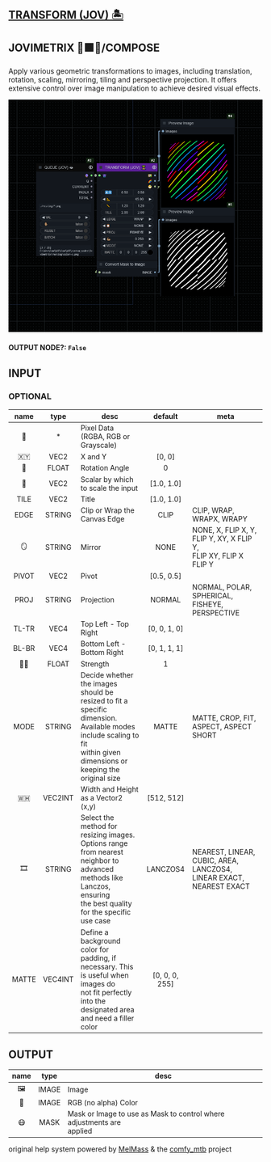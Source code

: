 ## [TRANSFORM (JOV) 🏝️](https://github.com/Amorano/Jovimetrix-examples/blob/master/node/TRANSFORM/TRANSFORM.md)

## JOVIMETRIX 🔺🟩🔵/COMPOSE


Apply various geometric transformations to images, including translation, rotation, scaling, mirroring, tiling and perspective projection. It offers extensive control over image manipulation to achieve desired visual effects.


![TRANSFORM](https://raw.githubusercontent.com/Amorano/Jovimetrix-examples/master/node/TRANSFORM/TRANSFORM.png)

#### OUTPUT NODE?: `False`

## INPUT

### OPTIONAL

name | type | desc | default | meta
:---:|:---:|---|:---:|---
👾  |  *  | Pixel Data (RGBA, RGB or Grayscale) |  | 
🇽🇾  |  VEC2  | X and Y | [0, 0] | 
📐  |  FLOAT  | Rotation Angle | 0 | 
📏  |  VEC2  | Scalar by which to scale the input | [1.0, 1.0] | 
TILE  |  VEC2  | Title | [1.0, 1.0] | 
EDGE  |  STRING  | Clip or Wrap the Canvas Edge | CLIP | CLIP, WRAP, WRAPX, WRAPY
🪞  |  STRING  | Mirror | NONE | NONE, X, FLIP X, Y, FLIP Y, XY, X FLIP Y,<br>FLIP XY, FLIP X FLIP Y
PIVOT  |  VEC2  | Pivot | [0.5, 0.5] | 
PROJ  |  STRING  | Projection | NORMAL | NORMAL, POLAR, SPHERICAL, FISHEYE,<br>PERSPECTIVE
TL-TR  |  VEC4  | Top Left - Top Right | [0, 0, 1, 0] | 
BL-BR  |  VEC4  | Bottom Left - Bottom Right | [0, 1, 1, 1] | 
💪🏽  |  FLOAT  | Strength | 1 | 
MODE  |  STRING  | Decide whether the images should be<br>resized to fit a specific dimension.<br>Available modes include scaling to fit<br>within given dimensions or keeping the<br>original size | MATTE | MATTE, CROP, FIT, ASPECT, ASPECT SHORT
🇼🇭  |  VEC2INT  | Width and Height as a Vector2 (x,y) | [512, 512] | 
🎞️  |  STRING  | Select the method for resizing images.<br>Options range from nearest neighbor to<br>advanced methods like Lanczos, ensuring<br>the best quality for the specific use case | LANCZOS4 | NEAREST, LINEAR, CUBIC, AREA, LANCZOS4,<br>LINEAR EXACT, NEAREST EXACT
MATTE  |  VEC4INT  | Define a background color for padding, if<br>necessary. This is useful when images do<br>not fit perfectly into the designated area<br>and need a filler color | [0, 0, 0, 255] | 

## OUTPUT

name | type | desc
:---:|:---:|---
🖼️  |  IMAGE  | Image 
🌈  |  IMAGE  | RGB (no alpha) Color 
😷  |  MASK  | Mask or Image to use as Mask to control where adjustments are<br>applied 

original help system powered by [MelMass](https://github.com/melMass) & the [comfy_mtb](https://github.com/melMass/comfy_mtb) project
